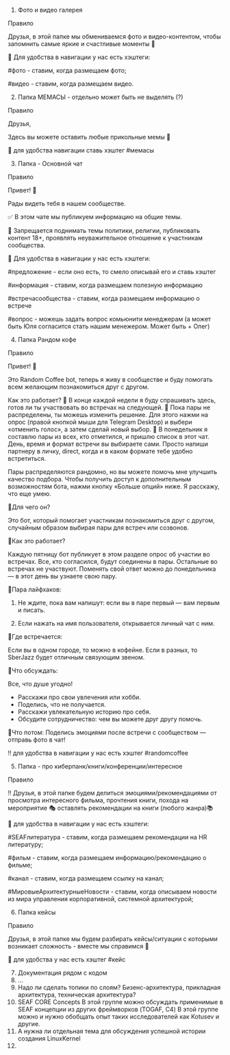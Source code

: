 
1. Фото и видео галерея

Правило 

Друзья, в этой папке мы обмениваемся фото и видео-контентом, чтобы запомнить самые яркие и счастливые моменты 📸

🧭 Для удобства в навигации у нас есть хэштеги:

#фото - ставим, когда размещаем фото;

#видео - ставим, когда размещаем видео.



2. Папка МЕМАСЫ - отдельно может быть не выделять (?)

Правило

Друзья, 

Здесь вы можете оставить любые прикольные мемы 💫

🙌 для удобства навигации ставь хэштег #мемасы





3. Папка - Основной чат

Правило 


Привет! 🤩

Рады видеть тебя в нашем сообществе. 

✅ В этом чате мы публикуем информацию на общие темы.

🔴 Запрещается поднимать темы политики, религии, публиковать контент 18+, проявлять неуважительное отношение к  участникам сообщества. 

🧭 Для удобства в навигации у нас есть  хэштеги:  

#предложение - если оно есть, то смело описывай его и ставь хэштег

#информация - ставим, когда размещаем полезную информацию 

#встречасообщества - ставим, когда размещаем информацию о  встрече

#вопрос - можешь задать вопрос комьюнити менеджерам (а может быть Юля согласится стать нашим менежером. Может быть + Олег)


4. Папка Рандом кофе

Правило 


Привет! 👋

Это Random Coffee bot, теперь я живу в сообществе и буду помогать всем желающим познакомиться  друг с другом. 

Как это работает? 
📝 В конце каждой недели я буду спрашивать здесь, готов ли ты участвовать во встречах на следующей. 
🔄 Пока пары не распределены, ты можешь изменить решение. 
Для этого нажми на опрос (правой кнопкой мыши для Telegram Desktop) и выбери «отменить голос», а затем сделай новый выбор. 
🎲 В понедельник я составлю пары из всех, кто отметился, и пришлю список в этот чат. 
День, время и формат встречи вы выбираете сами. Просто напиши партнеру в личку, direct, когда и в каком формате тебе удобно встретиться. 

Пары распределяются рандомно, но вы можете помочь мне улучшить качество подбора. Чтобы получить доступ к дополнительным возможностям бота, нажми кнопку «Больше опций» ниже.
Я расскажу, что еще умею.


📌Для чего он? 

Это бот, который помогает участникам познакомиться друг с другом, случайным образом выбирая пары для встреч или созвонов.

📌Как это работает? 

Каждую пятницу бот публикует в этом разделе опрос об участии во встречах. Все, кто согласился, будут соединены в пары. Остальные во встречах не участвуют. Поменять свой ответ можно до понедельника — в этот день вы узнаете свою пару.

📌Пара лайфхаков: 

1. Не ждите, пока вам напишут: если вы в паре первый — вам первым и писать.

2. Если нажать на имя пользователя, открывается личный чат с ним. 

📌Где встречается: 

Если вы в одном городе, то можно в кофейне. Если в разных, то SberJazz будет отличным связующим звеном. 

📌Что обсуждать: 

Все, что душе угодно! 
- Расскажи про свои увлечения или хобби. 
- Поделись, что не получается. 
- Расскажи увлекательную историю про себя. 
- Обсудите сотрудничество: чем вы можете друг другу помочь. 

📌Что потом: 
Поделись эмоциями после встречи с сообществом — отправь фото в чат!

‼ для удобства в навигации у нас есть хэштег #randomcoffee



5. Папка - про киберпанк/книги/конференции/интересное

Правило

‼ Друзья, в этой папке будем делиться эмоциями/рекомендациями от просмотра интересного фильма, прочтения книги, похода на мероприятие 🎭 оставлять рекомендации на книги (любого жанра)📚 


🙌 для удобства в навигации у нас есть хэштеги:

#SEAFлитература - ставим, когда размещаем рекомендации на HR литературу;

#фильм - ставим, когда размещаем информацию/рекомендацию о фильме;

#канал -  ставим, когда размещаем ссылку на канал;

#МировыеАрхитектурныеНовости - ставим, когда описываем новости из мира управления корпоративной, системной архитектурой;

6. Папка кейсы

Правило 

Друзья, в этой папке мы будем разбирать кейсы/ситуации с которыми возникает сложность - вместе мы справимся 🤗

🙌 для удобства у нас есть хэштег #кейс


7. Документация рядом с кодом
8. ...
9. Надо ли сделать топики по слоям? Бизенс-архитектура, прикладная архитектура, техническая архитектура?
10. SEAF CORE Concepts
В этой группе можно обсуждать применимые в SEAF концепции из других фреймворков (TOGAF, C4)
В этой группе можно и нужно обобщать опыт таких исследователей как Kotusev и другие.
11. А нужна ли отдельная тема для обсуждения успешной истории создания LinuxKernel
12. 



